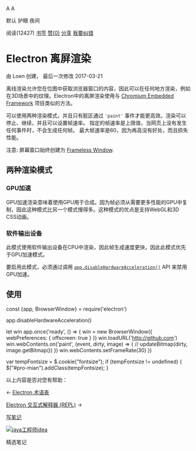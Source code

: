 [](javascript:; "折叠/展开")[](javascript:; "视觉主题设置")

A A

默认 护眼 夜间

阅读(12427) [书签](javascript:;) [赞(0)](javascript:;) [分享](javascript:; "分享") [我要纠错](/edit/electronmanual/electronmanual-offscreen-rendering)

Electron 离屏渲染
=============

由 Loen 创建， 最后一次修改 2017-03-21

离线渲染允许您在位图中获取浏览器窗口的内容，因此可以在任何地方渲染，例如在3D场景中的纹理。Electron中的离屏渲染使用与 [Chromium Embedded Framework](https://bitbucket.org/chromiumembedded/cef) 项目类似的方法。

可以使用两种渲染模式，并且只有脏区通过 `'paint'` 事件才能更高效。渲染可以停止、继续，并且可以设置帧速率。 指定的帧速率是上限值，当网页上没有发生任何事件时，不会生成任何帧。 最大帧速率是60，因为再高没有好处，而且损失性能。

注意: 屏幕窗口始终创建为 [Frameless Window](https://github.com/electron/electron/blob/master/docs-translations/zh-CN/api/frameless-window.md).

[](https://github.com/electron/electron/blob/master/docs-translations/zh-CN/tutorial/offscreen-rendering.md#两种渲染模式)两种渲染模式
-------------------------------------------------------------------------------------------------------------------------

### [](https://github.com/electron/electron/blob/master/docs-translations/zh-CN/tutorial/offscreen-rendering.md#gpu加速)GPU加速

GPU加速渲染意味着使用GPU用于合成。因为帧必须从需要更多性能的GPU中复制，因此这种模式比另一个模式慢得多。这种模式的优点是支持WebGL和3D CSS动画。

### [](https://github.com/electron/electron/blob/master/docs-translations/zh-CN/tutorial/offscreen-rendering.md#软件输出设备)软件输出设备

此模式使用软件输出设备在CPU中渲染，因此帧生成速度更快，因此此模式优先于GPU加速模式。

要启用此模式，必须通过调用 [`app.disableHardwareAcceleration()`](https://github.com/electron/electron/blob/master/docs-translations/zh-CN/api/app.md#appdisablehardwareacceleration) API 来禁用GPU加速。

[](https://github.com/electron/electron/blob/master/docs-translations/zh-CN/tutorial/offscreen-rendering.md#使用)使用
-----------------------------------------------------------------------------------------------------------------

const {app, BrowserWindow} \= require('electron')

app.disableHardwareAcceleration()

let win
app.once('ready', () \=> {
  win \= new BrowserWindow({
    webPreferences: {
      offscreen: true
    }
  })
  win.loadURL('http://github.com')
  win.webContents.on('paint', (event, dirty, image) \=> {
    // updateBitmap(dirty, image.getBitmap())
  })
  win.webContents.setFrameRate(30)
})

var tempFontsize = $.cookie("fontsize"); if (tempFontsize != undefined) { $("#pro-mian").addClass(tempFontsize); }

以上内容是否对您有帮助：

← [Electron 术语表](/electronmanual/electronmanual-glossarytdau232r.html "上一篇：Electron 术语表")

[Electron 交互式解释器 (REPL)](/electronmanual/electronmanual-repl.html "下一篇：Electron 交互式解释器 (REPL)") →

[写笔记](javascript:;)

[![java工程师idea](/attachments/image/20190115/1547553980272487.png)](https://www.w3cschool.cn/minicourse/play/javabasics_idea_my)

精选笔记